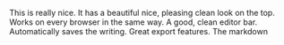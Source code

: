 This is really nice. It has a beautiful nice, pleasing clean look on the top. Works on every browser in the same way. A good, clean editor bar. Automatically saves the writing. Great export features. The markdown 
